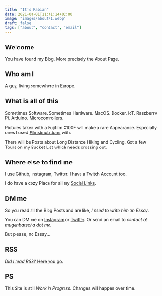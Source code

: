 ```yaml
---
title: "It's Fabian"
date: 2021-08-01T11:41:14+02:00
image: "images/about/1.webp"
draft: false
tags: ["about", "contact", "email"]
---
```


## Welcome

You have found my Blog. More precisely the About Page.

## Who am I

A guy, living somewhere in Europe.

## What is all of this

Sometimes Software. Sometimes Hardware. MacOS. Docker. IoT. Raspberry Pi. Arduino. Microcontrollers.

Pictures taken with a Fujifilm X100F will make a rare Appearance. Especially ones I used
[Filmsimulations](https://fujixweekly.com/) with.

There will be Posts about Long Distance Hiking and Cycling.
Got a few Tours on my Bucket List which needs crossing out.

## Where else to find me

I use Github, Instagram, Twitter. I have a Twitch Account too.

I do have a cozy Place for all my [Social Links](https://mugenbatscha.me).

## DM me

So you read all the Blog Posts and are like, _I need to write him an Essay_.

You can DM me on [Instagram](https://www.instagram.com/mugenbatscha/) or
[Twitter](https://twitter.com/mugenbatscha).
Or send an email to _contact at mugenbatscha dot me_.

But please, no Essay...

## RSS

[_Did I read RSS?_ Here you go.](https://blog.mugenbatscha.me/index.xml)

## PS

This Site is still _Work in Progress_. Changes will happen over time.
